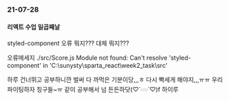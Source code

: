 ### 21-07-28
#### 리액트 수업 일곱째날

styled-component 오류 뭐지??? 대체 뭐지???

오류메세지
./src/Score.js
Module not found: Can't resolve 'styled-component' in 'C:\sunysty\sparta_react\week2_task\src'

하루 건너뛰고 공부하니깐 벌써 다 까먹은 기분이당,,,ㅎ
다시 빡세게 해야지,,,ㅠㅠ
우리 파이팅하자 칭구들~ㅠ 같이 공부해서 넘 든든하닷(♡´𓋰`♡)f
하이루